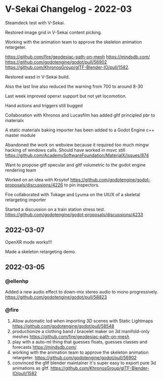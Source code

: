 # V-Sekai Changelog - 2022-03

Steamdeck test with V-Sekai.

Restored image grid in V-Sekai content picking.

Working with the animation team to approve the skeleton animation retargeter.

<https://github.com/fire/geodesiac-path-on-mesh> <https://mindsdb.com/> <https://github.com/godotengine/godot/pull/56902> <https://github.com/KhronosGroup/glTF-Blender-IO/pull/1582>.

Restored wasd in V-Sekai build.

Also the last line also reduced the warning from 700 to around 8-30

Last week improved openxr support but not yet locomotion.

Hand actions and triggers still bugged

Collaboration with Khronos and Lucasfilm has added gltf principled pbr to materialx

A static materialx baking importer has been added to a Godot Engine c++ master module

Abandoned the work on webview because it required too much mingw hacking of windows calls. Should have worked in msvc still
<https://github.com/AcademySoftwareFoundation/MaterialX/issues/874>

Want to propose gltf specular and gltf volumetric to the godot engine rendering team

Worked on an idea with Krsytof <https://github.com/godotengine/godot-proposals/discussions/4226> to pin inspectors.

Fire collaborated with Tokage and Lyuma on the UIUX of a skeletal retargeting importer

Started a discussion on a train station stress test. <https://github.com/godotengine/godot-proposals/discussions/4233>

## 2022-03-07

OpenXR mode works!!!

Made a skeleton retargeting demo.

## 2022-03-05

### @ellenhp

Added a new audio effect to down-mix stereo audio to mono progressively. <https://github.com/godotengine/godot/pull/58823>

### @fire

1. Allow automatic lod when importing 3D scenes with Static Lightmaps <https://github.com/godotengine/godot/pull/58548>
1. productionize a clothing band / bracelet maker on 3d manifold-only meshes <https://github.com/fire/geodesiac-path-on-mesh>
1. play with a auto-ml thing that guesses floats, guesses classes and forecasts <https://mindsdb.com/>
1. working with the animation team to approve the skeleton animation retargeter. <https://github.com/godotengine/godot/pull/56902>
1. convinced the gltf blender maintainer it's super easy to export pure 3d animations as gltf. <https://github.com/KhronosGroup/glTF-Blender-IO/pull/1582>

